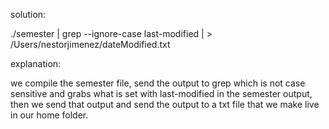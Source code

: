 solution:

./semester | grep --ignore-case last-modified | > /Users/nestorjimenez/dateModified.txt


explanation: 

we compile the semester file, send the output to grep which is not case sensitive and grabs what is set with last-modified in the semester output, then we send that output and send the output to a txt file that we make live in our home folder. 
